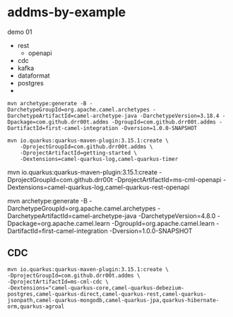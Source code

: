 # addms-by-example

demo 01

- rest
  - openapi
- cdc
- kafka
- dataformat
- postgres
- 

```console
mvn archetype:generate -B -DarchetypeGroupId=org.apache.camel.archetypes -DarchetypeArtifactId=camel-archetype-java -DarchetypeVersion=3.18.4 -Dpackage=com.github.drr00t.addms -DgroupId=com.github.drr00t.addms -DartifactId=first-camel-integration -Dversion=1.0.0-SNAPSHOT
```

```console
mvn io.quarkus:quarkus-maven-plugin:3.15.1:create \
    -DprojectGroupId=com.github.drr00t.addms \
    -DprojectArtifactId=getting-started \
    -Dextensions=camel-quarkus-log,camel-quarkus-timer
```
mvn io.quarkus:quarkus-maven-plugin:3.15.1:create -DprojectGroupId=com.github.drr00t -DprojectArtifactId=ms-cml-openapi -Dextensions=camel-quarkus-log,camel-quarkus-rest-openapi

mvn archetype:generate -B -DarchetypeGroupId=org.apache.camel.archetypes -DarchetypeArtifactId=camel-archetype-java -DarchetypeVersion=4.8.0 -Dpackage=org.apache.camel.learn -DgroupId=org.apache.camel.learn -DartifactId=first-camel-integration -Dversion=1.0.0-SNAPSHOT

## CDC
```console
mvn io.quarkus:quarkus-maven-plugin:3.15.1:create \
-DprojectGroupId=com.github.drr00t.addms \
-DprojectArtifactId=ms-cml-cdc \
-Dextensions="camel-quarkus-core,camel-quarkus-debezium-postgres,camel-quarkus-direct,camel-quarkus-rest,camel-quarkus-jsonpath,camel-quarkus-mongodb,camel-quarkus-jpa,quarkus-hibernate-orm,quarkus-agroal
```